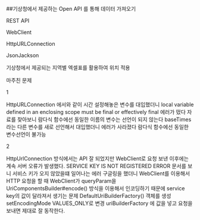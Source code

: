 ##기상청에서 제공하는  Open API 를 통해 데이터 가져오기 

REST API 

WebClient

HttpURLConnection 

JsonJackson 

기상청에서 제공되는 지역별 엑셀표를 활용하여 위치 적용


마주친 문제 

1

HttpURLConnection 에서와 같이 시간 설정해놓은 변수를 대입했더니 
local variable defined in an enclosing scope must be final or effectively final 에러가 떴다
자료를 찾아보니  람다식 함수에선 동일한 이름의 변수는 선언이 되지 않는다 
baseTimes 라는 다른 변수를 새로 선언해서 대입했더니 에러가 사라졌다 
람다식 함수에선 동일한 변수선언이 불가능 

2 

HttpUrlConnection 방식에서는 API 잘 되었지만 WebClient로  요청 보낸  이후에는 계속 서버 오류가 발생했다.
SERVICE KEY IS NOT REGISTERED ERROR 문서를 보니 서비스 키가 오지 않았을떄 일어나는 에러
구글링을 했더니 WebClient를 이용해서 HTTP 요청을 할 때 WebClient가 queryParam을 UriComponentsBuilder#encode() 방식을 이용해서 
인코딩하기 때문에 service key의 값이 달라져서 생기는 문제 
DefaultUriBuilderFactory() 객체를 생성 setEncodingMode  VALUES_ONLY로 변경 
uriBuilderFactory 에 값을 넣고
요청을 보내면 제대로 잘 동작한다.


